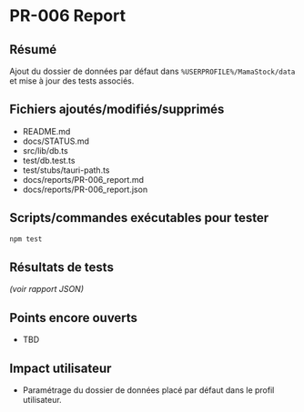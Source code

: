 # PR-006 Report

## Résumé
Ajout du dossier de données par défaut dans `%USERPROFILE%/MamaStock/data` et mise à jour des tests associés.

## Fichiers ajoutés/modifiés/supprimés
- README.md
- docs/STATUS.md
- src/lib/db.ts
- test/db.test.ts
- test/stubs/tauri-path.ts
- docs/reports/PR-006_report.md
- docs/reports/PR-006_report.json

## Scripts/commandes exécutables pour tester
```bash
npm test
```

## Résultats de tests
*(voir rapport JSON)*

## Points encore ouverts
- TBD

## Impact utilisateur
- Paramétrage du dossier de données placé par défaut dans le profil utilisateur.
